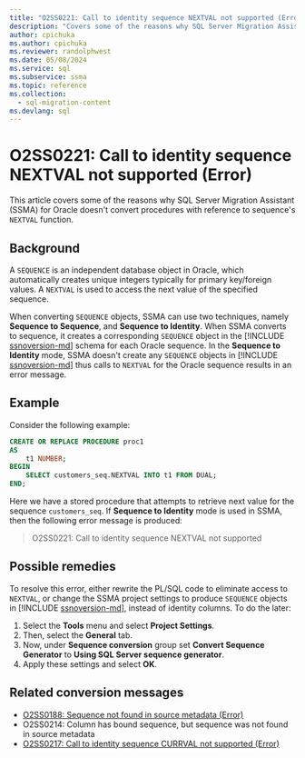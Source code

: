 ```yaml
---
title: "O2SS0221: Call to identity sequence NEXTVAL not supported (Error)"
description: "Covers some of the reasons why SQL Server Migration Assistant (SSMA) for Oracle does not convert procedures with reference to sequence's NEXTVAL function."
author: cpichuka
ms.author: cpichuka
ms.reviewer: randolphwest
ms.date: 05/08/2024
ms.service: sql
ms.subservice: ssma
ms.topic: reference
ms.collection:
  - sql-migration-content
ms.devlang: sql
---
```


# O2SS0221: Call to identity sequence NEXTVAL not supported (Error)

This article covers some of the reasons why SQL Server Migration Assistant (SSMA) for Oracle doesn't convert procedures with reference to sequence's `NEXTVAL` function.

## Background

A `SEQUENCE` is an independent database object in Oracle, which automatically creates unique integers typically for primary key/foreign values. A `NEXTVAL` is used to access the next value of the specified sequence.

When converting `SEQUENCE` objects, SSMA can use two techniques, namely **Sequence to Sequence**, and **Sequence to Identity**. When SSMA converts to sequence, it creates a corresponding `SEQUENCE` object in the [!INCLUDE [ssnoversion-md](../../../includes/ssnoversion-md.md)] schema for each Oracle sequence. In the **Sequence to Identity** mode, SSMA doesn't create any `SEQUENCE` objects in [!INCLUDE [ssnoversion-md](../../../includes/ssnoversion-md.md)] thus calls to `NEXTVAL` for the Oracle sequence results in an error message.

## Example

Consider the following example:

```sql
CREATE OR REPLACE PROCEDURE proc1
AS
    t1 NUMBER;
BEGIN
    SELECT customers_seq.NEXTVAL INTO t1 FROM DUAL;
END;
```

Here we have a stored procedure that attempts to retrieve next value for the sequence `customers_seq`. If **Sequence to Identity** mode is used in SSMA, then the following error message is produced:

> O2SS0221: Call to identity sequence NEXTVAL not supported

## Possible remedies

To resolve this error, either rewrite the PL/SQL code to eliminate access to `NEXTVAL`, or change the SSMA project settings to produce `SEQUENCE` objects in [!INCLUDE [ssnoversion-md](../../../includes/ssnoversion-md.md)], instead of identity columns. To do the later:

1. Select the **Tools** menu and select **Project Settings**.
1. Then, select the **General** tab.
1. Now, under **Sequence conversion** group set **Convert Sequence Generator** to **Using SQL Server sequence generator**.
1. Apply these settings and select **OK**.

## Related conversion messages

- [O2SS0188: Sequence not found in source metadata (Error)](o2ss0188.md)
- O2SS0214: Column has bound sequence, but sequence was not found in source metadata
- [O2SS0217: Call to identity sequence CURRVAL not supported (Error)](o2ss0217.md)
